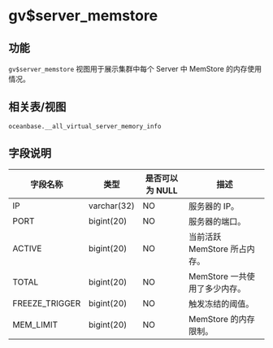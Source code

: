 gv$server_memstore
=======================================

功能
-----------

`gv$server_memstore` 视图用于展示集群中每个 Server 中 MemStore 的内存使用情况。

相关表/视图
---------------

`oceanbase.__all_virtual_server_memory_info`

字段说明
-------------

|    **字段名称**    |   **类型**    | **是否可以为 NULL** |       **描述**        |
|----------------|-------------|----------------|---------------------|
| IP             | varchar(32) | NO             | 服务器的 IP。            |
| PORT           | bigint(20)  | NO             | 服务器的端口。             |
| ACTIVE         | bigint(20)  | NO             | 当前活跃 MemStore 所占内存。 |
| TOTAL          | bigint(20)  | NO             | MemStore 一共使用了多少内存。 |
| FREEZE_TRIGGER | bigint(20)  | NO             | 触发冻结的阈值。            |
| MEM_LIMIT      | bigint(20)  | NO             | MemStore 的内存限制。     |
